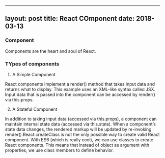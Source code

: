 
---
layout: post
title: React COmponent
date: 2018-03-13
---

### Component

Components are the heart and soul of React.

### TYpes of components

1. A Simple Component

React components implement a render() method that takes input data and returns what to display. This example uses an XML-like syntax called JSX. Input data that is passed into the component can be accessed by render() via this.props.

2. A Stateful Component

In addition to taking input data (accessed via this.props), a component can maintain internal state data (accessed via this.state). When a component’s state data changes, the rendered markup will be updated by re-invoking render().React.createClass is not the only possible way to create valid React component. With ES6 (which is really cool), we can use classes to create React components. This means that instead of object as argument with properties, we use class members to define behavior.



